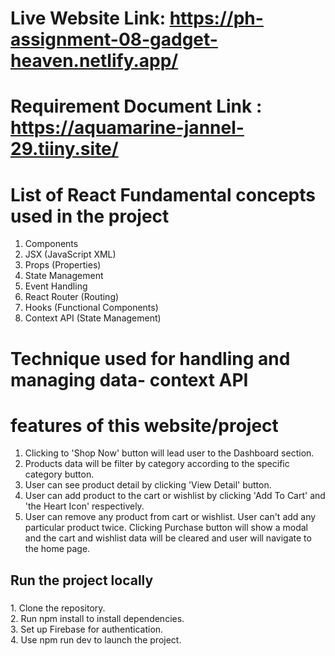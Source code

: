 # Live Website Link: https://ph-assignment-08-gadget-heaven.netlify.app/


# Requirement Document Link : https://aquamarine-jannel-29.tiiny.site/

# List of React Fundamental concepts used in the project

1. Components
2. JSX (JavaScript XML)
3. Props (Properties)
4. State Management
5. Event Handling
6. React Router (Routing)
7. Hooks (Functional Components)
8. Context API (State Management)

# Technique used for handling and managing data- context API

# features of this website/project

1. Clicking to 'Shop Now' button will lead user to the Dashboard section.
2. Products data will be filter by category according to the specific category button.
3. User can see product detail by clicking 'View Detail' button.
4. User can add product to the cart or wishlist by clicking 'Add To Cart' and 'the Heart Icon' respectively.
5. User can remove any product from cart or wishlist. User can't add any particular product twice. Clicking Purchase button will show a modal and the cart and wishlist data will be cleared and user will navigate to the home page.

###

<h2 align="left">Run the project locally</h2>

###

<p align="left">1. Clone the repository.<br>2. Run npm install to install dependencies.<br>3. Set up Firebase for authentication.<br>4. Use npm run dev to launch the project.</p>
